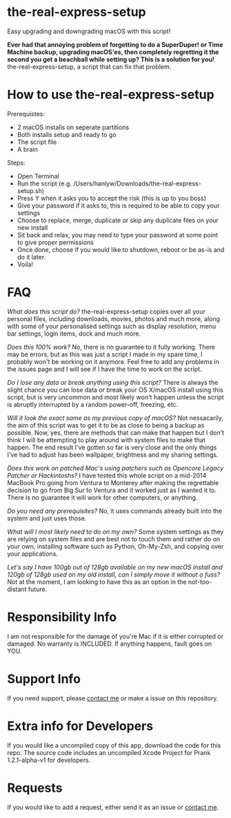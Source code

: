 # the-real-express-setup
Easy upgrading and downgrading macOS with this script!

**Ever had that annoying problem of forgetting to do a SuperDuper! or Time Machine backup, upgrading macOS'es, then completely regretting it the second you get a beachball while setting up? This is a solution for you!**
the-real-express-setup, a script that can fix that problem.

# How to use the-real-express-setup
Prerequistes:
- 2 macOS installs on seperate partitions
- Both installs setup and ready to go
- The script file
- A brain

Steps:
- Open Terminal
- Run the script (e.g. /Users/hanlyw/Downloads/the-real-express-setup.sh)
- Press Y when it asks you to accept the risk (this is up to you boss)
- Give your password if it asks to, this is required to be able to copy your settings
- Choose to replace, merge, duplicate or skip any duplicate files on your new install
- Sit back and relax, you may need to type your password at some point to give proper permissions
- Once done, choose if you would like to shutdown, reboot or be as-is and do it later.
- Voila!

# FAQ
*What does this script do?*
the-real-express-setup copies over all your personal files, including downloads, movies, photos and much more, along with some of your personalised settings such as display resolution, menu bar settings, login items, dock and much more.

*Does this 100% work?*
No, there is no guarantee to it fully working. There may be errors, but as this was just a script I made in my spare time, I probably won't be working on it anymore. Feel free to add any problems in the issues page and I will see if I have the time to work on the script.

*Do I lose any data or break anything using this script?*
There is always the slight chance you can lose data or break your OS X/macOS install using this script, but is very uncommon and most likely won't happen unless the script is abruptly interrupted by a random power-off, freezing, etc.

*Will it look the exact same as my previous copy of macOS?*
Not nessacarily, the aim of this script was to get it to be as close to being a backup as possible. Now, yes, there are methods that can make that happen but I don't think I will be attempting to play around with system files to make that happen. The end result I've gotten so far is very close and the only things I've had to adjust has been wallpaper, brightness and my sharing settings.

*Does this work on patched Mac's using patchers such as Opencore Legacy Patcher or Hackintoshs?*
I have tested this whole script on a mid-2014 MacBook Pro going from Ventura to Monterey after making the regrettable decision to go from Big Sur to Ventura and it worked just as I wanted it to. There is no guarantee it will work for other computers, or anything.

*Do you need any prerequisites?*
No, it uses commands already built into the system and just uses those.

*What will I most likely need to do on my own?*
Some system settings as they are relying on system files and are best not to touch them and rather do on your own, installing software such as Python, Oh-My-Zsh, and copying over your applications.

*Let's say I have 100gb out of 128gb available on my new macOS install and 120gb of 128gb used on my old install, can I simply move it without a fuss?*
Not at the moment, I am looking to have this as an option in the not-too-distant future.

# Responsibility Info
I am not responsible for the damage of you're Mac if it is either corrupted or damaged. No warranty is INCLUDED. If anything happens, fault goes on YOU.
# Support Info
If you need support, please [contact me](mailto:m4halgita@yahoo.com) or make a issue on this repository.
# Extra info for Developers
If you would like a uncompiled copy of this app, download the code for this repo. The source code includes an uncompiled Xcode Project for Prank 1.2.1-alpha-v1 for developers.
# Requests
If you would like to add a request, either send it as an issue or [contact me](mailto:m4halgita@yahoo.com).
